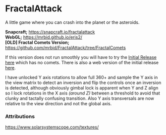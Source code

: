 # FractalAttack
A little game where you can crash into the planet or the asteroids.

**Snapcraft;** https://snapcraft.io/fractalattack<br>
**WebGL;** https://mrbid.github.io/eris2/<br>
**[OLD] Fractal Comets Version;** https://github.com/mrbid/FractalAttack/tree/FractalComets

If this version does not run smoothly you will have to try the [Initial Release here](https://github.com/mrbid/FractalAttack/tree/InitialRelease) which has no comets. There is also a web version of the initial release [here](https://mrbid.github.io/eris/).

I have unlocked Y axis rotations to allow full 360+ and sample the Y axis in the view matrix to detect an inversion and flip the controls once an inversion is detected, although obviously gimbal lock is apparent when Y and Z align so I lock rotations in the X axis *(around Z)* between a threshold to avoid that clunky and tactally confusing transition. Also Y axis transversals are now relative to the view direction and not the global axis.

### Attributions
https://www.solarsystemscope.com/textures/
